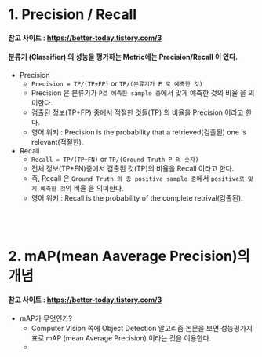 # 1. Precision / Recall
#### 참고 사이트 : https://better-today.tistory.com/3

#### 분류기 (Classifier) 의 성능을 평가하는 Metric에는 Precision/Recall 이 있다.

* Precision
    * `Precision = TP/(TP+FP)` or `TP/(분류기가 P 로 예측한 것)`
    * Precision 은 분류기가 `P로 예측한 sample 중`에서 맞게 예측한 것의 비율 을 의미한다.
    * 검출된 정보(TP+FP) 중에서 적절한 것들(TP) 의 비율을 Precision 이라고 한다.
    * 영어 위키 : Precision is the probability that a retrieved(검출된) one is relevant(적절한).
* Recall 
    * `Recall = TP/(TP+FN)` or `TP/(Ground Truth P 의 숫자)`
    * 전체 정보(TP+FN)중에서 검출된 것(TP)의 비율을 Recall 이라고 한다.
    * 즉, Recall 은 `Ground Truth 의 총 positive sample 중`에서 `positive로 맞게 예측한 것`의 비율 을 의미한다.
    * 영어 위키 : Recall is the probability of the complete retrival(검출된).
<br/>
<br/>

# 2. mAP(mean Aaverage Precision)의 개념
#### 참고 사이트 : https://better-today.tistory.com/3

* mAP가 무엇인가?
    * Computer Vision 쪽에 Object Detection 알고리즘 논문을 보면 성능평가지표로 mAP (mean Average Precision) 이라는 것을 이용한다.
    * 